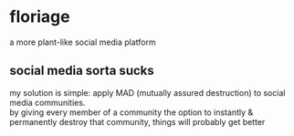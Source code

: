 # floriage

a more plant-like social media platform

## social media sorta sucks

my solution is simple: apply MAD (mutually assured destruction) to social media communities.\
by giving every member of a community the option to instantly & permanently destroy that community, things will probably get better
